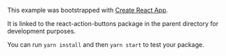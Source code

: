 This example was bootstrapped with [Create React App](https://github.com/facebook/create-react-app).

It is linked to the react-action-buttons package in the parent directory for development purposes.

You can run `yarn install` and then `yarn start` to test your package.
